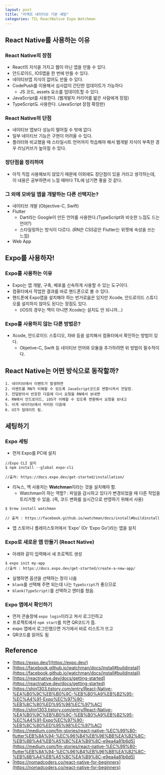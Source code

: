 ```yaml
---
layout: post
title: "리엑트 네이티브 기본 세팅"
categories: TIL ReactNative Expo Watchman
---
```


## React Native를 사용하는 이유

### React Native의 장점

- React의 지식을 가지고 웹이 아닌 앱을 만들 수 있다.
- 안드로이드, IOS앱을 한 번에 만들 수 있다.
- 네이티브앱 지식이 없어도 만들 수 있다.
- CodePush를 이용해서 심사없이 간단한 업데이트가 가능하다
  - JS 코드, assets 요소를 업데이트할 수 있다.
- JavaScript를 사용한다. (웹개발자 커리어를 밟은 사람에게 장점)
- TypeScript도 사용한다. (JavaScript 장점 확장판)

### React Native의 단점

- 네이티브 앱보다 성능이 떨어질 수 밖에 없다.
- 일부 네이티브 기능은 구현이 어려울 수 있다.
- 플러터와 비교했을 때 스타일시트 언어까지 학습해야 해서 웹개발 지식이 부족한 경우 러닝커브가 높아질 수 있다.

### 장단점을 정리하며

- 아직 직접 사용해보지 않았기 때문에 이외에도 장단점이 있을 거라고 생각하는데, 이 내용은 공부하면서 느낄 때마다 TIL에 남기면 좋을 것 같다.

### 그 외에 모바일 앱을 개발하는 다른 선택지는?

- 네이티브 개발 (Objective-C, Swift)
- Flutter
  - Dart라는 Google이 만든 언어를 사용한다.(TypeScript와 비슷한 느낌도 드는 언어?)
  - 스타일링하는 방식이 다르다. (RN은 CSS같은 Flutter는 위젯에 속성을 쓰는 느낌)
- Web App

## Expo를 사용하자!

### Expo를 사용하는 이유

- Expo는 앱 개발, 구축, 배포를 신속하게 사용할 수 있는 도구이다.
- 컴퓨터에서 작업한 결과를 바로 핸드폰으로 볼 수 있다.
- 핸드폰에 Expo앱을 설치해야 하는 번거로움은 있지만 Xcode, 안드로이드 스튜디오를 설치하지 않아도 된다는 장점도 있다.
  - (iOS의 경우는 맥이 아니면 Xcode는 설치도 안 되니까...)

### Expo를 사용하지 않는 다른 방법은?

- Xcode, 안드로이드 스튜디오, 자바 등을 설치해서 컴퓨터에서 확인하는 방법이 있다.
  - Objetive-C, Swift 등 네이티브 언어와 모듈을 추가하려면 위 방법이 필수적이다.

## React Native는 어떤 방식으로 동작할까?

    1. 네이티브에서 이벤트가 발생하면
    2. 이벤트를 RN가 이해할 수 있도록 JavaScript코드로 변환시켜서 전달함.
    3. 전달받아서 반응한 다음에 다시 요청을 RN에서 보내면
    4. RN에서 안드로이드, iOS가 이해할 수 있도록 변환해서 요청을 보내고
    5. 이게 네이티브에서 처리된 다음에
    6. UI가 업데이트 됨.

## 세팅하기

### Expo 세팅

- 먼저 Expo를 PC에 설치

```
//Expo CLI 설치
$ npm install --global expo-cli

//출처: https://docs.expo.dev/get-started/installation/
```

- 리눅스, 맥 사용자는 **Watchman**이라는 것을 설치해야 함.
  - Watchman이 하는 역할?
    : 파일을 감시하고 있다가 변경되었을 때 다른 작업을 트리거할 수 있음.
    (즉, 코드 변화를 실시간으로 반영하기 위해서 사용)

```
$ brew install watchman

// 출처 : https://facebook.github.io/watchman/docs/install#buildinstall
```

- 앱 스토어나 플레이스토어에서 ‘Expo’ (Or ‘Expo Go’)라는 앱을 설치

### Expo로 새로운 앱 만들기 (React Native)

- 아래와 같이 입력해서 새 프로젝트 생성

```
$ expo init my-app
//출처 : https://docs.expo.dev/get-started/create-a-new-app/
```

- 실행하면 옵션을 선택하는 창이 나옴
- `blank`를 선택해 주면 되는데 나는 `TypeScript`가 좋으므로
- `blank(TypeScript)`를 선택하고 엔터를 쳤음.

### Expo 앱에서 확인하기

- 먼저 콘솔창에 `expo login`이라고 쳐서 로그인하고
- 프로젝트에서 `npm start`를 치면 QR코드가 뜸.
- expo 앱에서 로그인했으면 거기에서 바로 리스트가 뜨고
- QR코드를 읽어도 됨

## Reference

- [https://expo.dev/](https://expo.dev/)
- [https://facebook.github.io/watchman/docs/install#buildinstall](https://facebook.github.io/watchman/docs/install#buildinstall)
- [https://reactnative.dev/docs/getting-started](https://reactnative.dev/docs/getting-started)
- [https://shin1303.tistory.com/entry/React-Native-%EA%B0%9C%EB%B0%9C-%EB%B0%A9%EB%B2%95-%EC%A4%91-Expo%EC%97%90-%EB%8C%80%ED%95%98%EC%97%AC](https://shin1303.tistory.com/entry/React-Native-%EA%B0%9C%EB%B0%9C-%EB%B0%A9%EB%B2%95-%EC%A4%91-Expo%EC%97%90-%EB%8C%80%ED%95%98%EC%97%AC)
- [https://medium.com/fm-stories/react-native-%EC%99%80-flutter%EB%8A%94-%EC%96%B4%EB%96%BB%EA%B2%8C-%EB%8B%A4%EB%A5%BC%EA%B9%8C-e9ea4a81b6d5](https://medium.com/fm-stories/react-native-%EC%99%80-flutter%EB%8A%94-%EC%96%B4%EB%96%BB%EA%B2%8C-%EB%8B%A4%EB%A5%BC%EA%B9%8C-e9ea4a81b6d5)
- [https://nomadcoders.co/react-native-for-beginners](https://nomadcoders.co/react-native-for-beginners)
